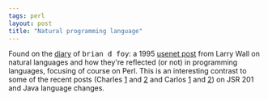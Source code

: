 ```yaml
---
tags: perl
layout: post
title: "Natural programming language"
---
```




Found on the <a href="http://use.perl.org/~brian_d_foy/journal/9282">diary</a> of <tt>brian d foy</tt>: a 1995 <a href="http://groups.google.com/groups?selm=1995Jul27.013057.14701%40netlabs.com">usenet post</a> from Larry Wall on natural languages and how they're reflected (or not) in programming languages, focusing of course on Perl. This is an interesting contrast to some of the recent posts (Charles <a href="http://fishbowl.pastiche.org/archives/001186.html#001186">1</a> and <a href="http://fishbowl.pastiche.org/archives/001184.html#001184">2</a> and Carlos <a href="http://roller.anthonyeden.com/page/ceperez/20021205#why_foreach_is_disruptive">1</a> and <a href="http://roller.anthonyeden.com/page/ceperez/20021204#jsr_201_and_non_disruptive">2</a>) on JSR 201 and Java language changes.


